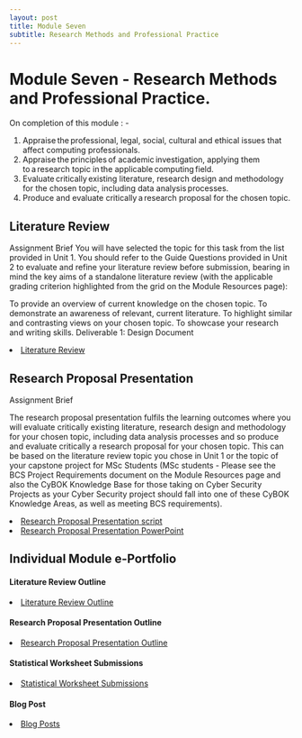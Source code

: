 ```yaml
---
layout: post
title: Module Seven
subtitle: Research Methods and Professional Practice 
---
```

<h1>Module Seven - Research Methods and Professional Practice. </h1>

On completion of this module : - 
<ol>
<li>Appraise the professional, legal, social, cultural and ethical issues that affect computing professionals.</li>
<li>Appraise the principles of academic investigation, applying them to a research topic in the applicable computing field.</li>
<li>Evaluate critically existing literature, research design and methodology for the chosen topic, including data analysis processes.</li>
<li>Produce and evaluate critically a research proposal for the chosen topic.</li>
</ol>


## Literature Review
Assignment Brief
You will have selected the topic for this task from the list provided in Unit 1. You should refer to the Guide Questions provided in Unit 2 to evaluate and refine your literature review before submission, bearing in mind the key aims of a standalone literature review (with the applicable grading criterion highlighted from the grid on the Module Resources page):

To provide an overview of current knowledge on the chosen topic. 
To demonstrate an awareness of relevant, current literature. 
To highlight similar and contrasting views on your chosen topic. 
To showcase your research and writing skills.
Deliverable 1: Design Document


<li> <a href="https://github.com/DeepakSidhar/DeepakSidhar.github.io/blob/main/assets/ModuleSeven/CyberbullyLitReview.pdf"> Literature Review</a></li>


## Research Proposal Presentation
Assignment Brief

The research proposal presentation fulfils the learning outcomes where you will evaluate critically existing literature, research design and methodology for your chosen topic, including data analysis processes and so produce and evaluate critically a research proposal for your chosen topic. This can be based on the literature review topic you chose in Unit 1 or the topic of your capstone project for MSc Students (MSc students - Please see the BCS Project Requirements document on the Module Resources page and also the CyBOK Knowledge Base for those taking on Cyber Security Projects as your Cyber Security project should fall into one of these CyBOK Knowledge Areas, as well as meeting BCS requirements).

<li> <a href="https://github.com/DeepakSidhar/DeepakSidhar.github.io/blob/main/assets/ModuleSeven/researchProposal.pdf"> Research Proposal Presentation script</a></li>
<li> <a href="https://github.com/DeepakSidhar/DeepakSidhar.github.io/blob/main/assets/ModuleSeven/PPTResearch%20Proposal.pdf"> Research Proposal Presentation PowerPoint</a></li>


## Individual Module e-Portfolio

>
<h4>Literature Review Outline </h4>
<li><a href="https://github.com/DeepakSidhar/DeepakSidhar.github.io/blob/main/assets/ModuleSeven/litReviewCyberBullying%20(1).pdf">Literature Review Outline</a></li>
<h4>Research Proposal Presentation Outline</h4>
<li><a href="https://github.com/DeepakSidhar/DeepakSidhar.github.io/blob/main/assets/ModuleSeven/researchProposalOutLine.pdf">Research Proposal Presentation Outline</a></li>
<h4>Statistical Worksheet Submissions</h4>
<li><a href="https://github.com/DeepakSidhar/DeepakSidhar.github.io/blob/main/assets/ModuleSeven/Stats.pdf">Statistical Worksheet Submissions</a></li>
<h4>Blog Post</h4>
<li><a href="https://github.com/DeepakSidhar/DeepakSidhar.github.io/blob/main/assets/ModuleSeven/BlogPostAugust2023.pdf">Blog Posts</a></li>
